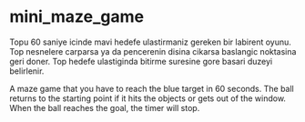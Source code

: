 # mini_maze_game


Topu 60 saniye icinde mavi hedefe ulastirmaniz gereken bir labirent oyunu. Top nesnelere carparsa ya da pencerenin disina cikarsa baslangic noktasina geri doner. Top hedefe ulastiginda bitirme suresine gore basari duzeyi belirlenir.


A maze game that you have to reach the blue target in 60 seconds. The ball returns to the starting point if it hits the objects or gets out of the window. When the ball reaches the goal, the timer will stop.
